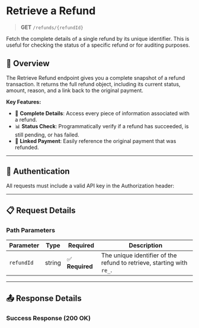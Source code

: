 # Retrieve a Refund

> **GET** `/refunds/{refundId}`

Fetch the complete details of a single refund by its unique identifier. This is useful for checking the status of a specific refund or for auditing purposes.

## 🎯 Overview

The Retrieve Refund endpoint gives you a complete snapshot of a refund transaction. It returns the full refund object, including its current status, amount, reason, and a link back to the original payment.

**Key Features:**
- 🧾 **Complete Details**: Access every piece of information associated with a refund.
- 📊 **Status Check**: Programmatically verify if a refund has succeeded, is still pending, or has failed.
- 🔗 **Linked Payment**: Easily reference the original payment that was refunded.

---

## 🔐 Authentication

All requests must include a valid API key in the Authorization header:

---

## 📋 Request Details

### Path Parameters

| Parameter  | Type   | Required       | Description                                                              |
|------------|--------|----------------|--------------------------------------------------------------------------|
| `refundId` | string | ✅ **Required** | The unique identifier of the refund to retrieve, starting with `re_`. |

---

## 📤 Response Details

### Success Response (200 OK)
